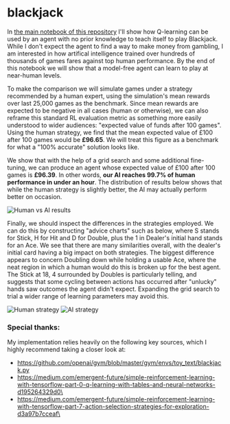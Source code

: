 # blackjack
In [the main notebook of this repository](https://github.com/slmwest/blackjack/blob/master/learn_blackjack.ipynb) I'll show how Q-learning can be used by an agent with no prior knowledge to teach itself to play Blackjack. While I don't expect the agent to find a way to make money from gambling, I am interested in how artifical intelligence trained over hundreds of thousands of games fares against top human performance. By the end of this notebook we will show that a model-free agent can learn to play at near-human levels.

To make the comparison we will simulate games under a strategy recommended by a human expert, using the simulation's mean rewards over last 25,000 games as the benchmark. Since mean rewards are expected to be negative in all cases (human or otherwise), we can also reframe this standard RL evaluation metric as something more easily understood to wider audiences: "expected value of funds after 100 games". Using the human strategy, we find that the mean expected value of £100 after 100 games would be **£96.65**. We will treat this figure as a benchmark for what a "100% accurate" solution looks like.

We show that with the help of a grid search and some additional fine-tuning, we can produce an agent whose expected value of £100 after 100 games is **£96.39**. In other words, **our AI reaches 99.7% of human performance in under an hour**. The distribution of results below shows that while the human strategy is slightly better, the AI may actually perform better on occasion.

![Human vs AI results](https://github.com/slmwest/blackjack/blob/master/additional_analysis/human_vs_ai_eval.png)

Finally, we should inspect the differences in the strategies employed. We can do this by constructing "advice charts" such as below, where S stands for Stick, H for Hit and D for Double, plus the 1 in Dealer's initial hand stands for an Ace. We see that there are many similarities overall, with the dealer's initial card having a big impact on both strategies. The biggest difference appears to concern Doubling down while holding a usable Ace, where the neat region in which a human would do this is broken up for the best agent. The Stick at 18, 4 surrounded by Doubles is particularly telling, and suggests that some cycling between actions has occurred after "unlucky" hands saw outcomes the agent didn't expect. Expanding the grid search to trial a wider range of learning parameters may avoid this.

![Human strategy](https://github.com/slmwest/blackjack/blob/master/additional_analysis/human_strategy_chart.png)
![AI strategy](https://github.com/slmwest/blackjack/blob/master/additional_analysis/agent_strategy_chart.png)

### Special thanks:
My implementation relies heavily on the following key sources, which I highly recommend taking a closer look at:
 - https://github.com/openai/gym/blob/master/gym/envs/toy_text/blackjack.py
 - https://medium.com/emergent-future/simple-reinforcement-learning-with-tensorflow-part-0-q-learning-with-tables-and-neural-networks-d195264329d0\
-  https://medium.com/emergent-future/simple-reinforcement-learning-with-tensorflow-part-7-action-selection-strategies-for-exploration-d3a97b7cceaf\

   
